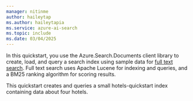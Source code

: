 ```yaml
---
manager: nitinme
author: haileytap
ms.author: haileytapia
ms.service: azure-ai-search
ms.topic: include
ms.date: 03/04/2025
---
```


In this quickstart, you use the Azure.Search.Documents client library to create, load, and query a search index using sample data for [full text search](../../search-lucene-query-architecture.md). Full text search uses Apache Lucene for indexing and queries, and a BM25 ranking algorithm for scoring results.

This quickstart creates and queries a small hotels-quickstart index containing data about four hotels.

